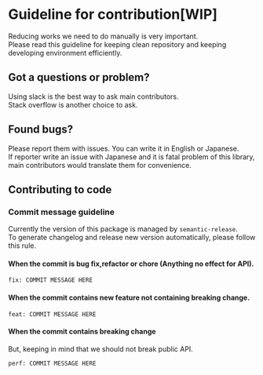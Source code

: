 # Guideline for contribution[WIP]

Reducing works we need to do manually is very important.  
Please read this guideline for keeping clean repository and keeping developing environment efficiently.

## Got a questions or problem?

Using slack is the best way to ask main contributors.  
Stack overflow is another choice to ask.

## Found bugs?

Please report them with issues. You can write it in English or Japanese.  
If reporter write an issue with Japanese and it is fatal problem of this library,
main contributors would translate them for convenience.

## Contributing to code

### Commit message guideline

Currently the version of this package is managed by `semantic-release`.  
To generate changelog and release new version automatically, please follow this rule.

#### When the commit is bug fix,refactor or chore (Anything no effect for API).

```
fix: COMMIT MESSAGE HERE
```

#### When the commit contains new feature not containing breaking change.

```
feat: COMMIT MESSAGE HERE
```

#### When the commit contains breaking change

But, keeping in mind that we should not break public API.

```
perf: COMMIT MESSAGE HERE
```
